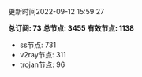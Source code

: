 更新时间2022-09-12 15:59:27

**总订阅: 73**
**总节点: 3455**
**有效节点: 1138**
- ss节点: 731
- v2ray节点: 311
- trojan节点: 96
